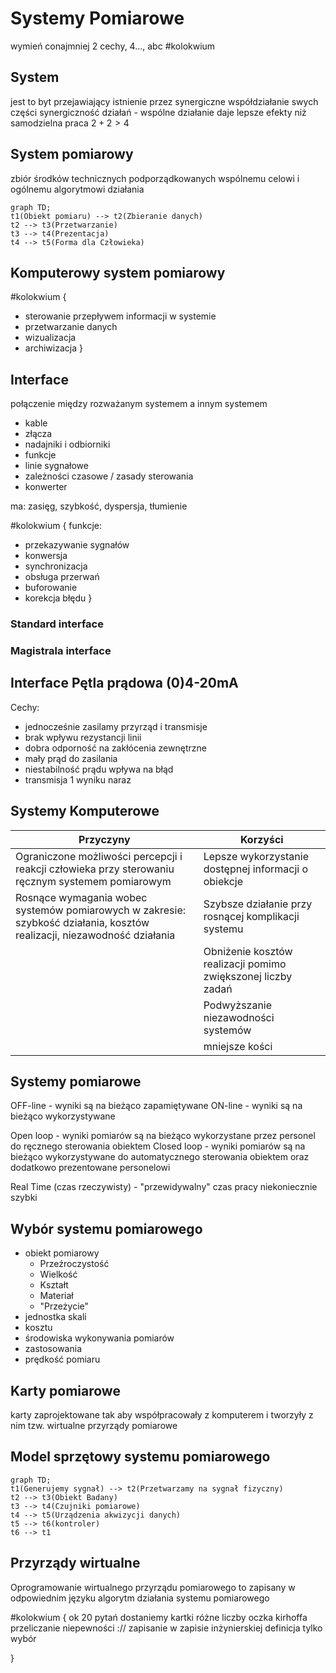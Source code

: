 # Systemy Pomiarowe

wymień conajmniej 2 cechy, 4..., abc #kolokwium 

## System

jest to byt przejawiający istnienie przez synergiczne współdziałanie swych części
synergiczność działań - wspólne działanie daje lepsze efekty niż samodzielna praca $2+2>4$

## System pomiarowy

zbiór środków technicznych podporządkowanych wspólnemu celowi i ogólnemu algorytmowi działania

```mermaid
graph TD;
t1(Obiekt pomiaru) --> t2(Zbieranie danych)
t2 --> t3(Przetwarzanie)
t3 --> t4(Prezentacja)
t4 --> t5(Forma dla Człowieka)
```

## Komputerowy system pomiarowy
#kolokwium {
- sterowanie przepływem informacji w systemie
- przetwarzanie danych
- wizualizacja
- archiwizacja
}

## Interface

połączenie między rozważanym systemem a innym systemem

- kable
- złącza
- nadajniki i odbiorniki
- funkcje
- linie sygnałowe
- zależności czasowe / zasady sterowania
- konwerter

ma: zasięg, szybkość, dyspersja, tłumienie

#kolokwium {
funkcje:
- przekazywanie sygnałów
- konwersja
- synchronizacja
- obsługa przerwań
- buforowanie
- korekcja błędu
}

### Standard interface
### Magistrala interface

## Interface Pętla prądowa (0)4-20mA
Cechy:
- jednocześnie zasilamy przyrząd i transmisje
- brak wpływu rezystancji linii
- dobra odporność na zakłócenia zewnętrzne
- mały prąd do zasilania
- niestabilność prądu wpływa na błąd
- transmisja 1 wyniku naraz

## Systemy Komputerowe

| Przyczyny                                                                                                               | Korzyści                                                     |
| ----------------------------------------------------------------------------------------------------------------------- | ------------------------------------------------------------ |
| Ograniczone możliwości percepcji i reakcji człowieka przy sterowaniu ręcznym systemem pomiarowym                        | Lepsze wykorzystanie dostępnej informacji o obiekcje         |
| Rosnące wymagania wobec systemów pomiarowych w zakresie: szybkość działania, kosztów realizacji, niezawodność działania | Szybsze działanie przy rosnącej komplikacji systemu          |
|                                                                                                                         | Obniżenie kosztów realizacji pomimo zwiększonej liczby zadań |
|                                                                                                                         | Podwyższanie niezawodności systemów                          |
|                                                                                                                         | mniejsze kości                                               |

## Systemy pomiarowe

OFF-line - wyniki są na bieżąco zapamiętywane
ON-line - wyniki są na bieżąco wykorzystywane

Open loop - wyniki pomiarów są na bieżąco wykorzystane przez personel do ręcznego sterowania obiektem
Closed loop - wyniki pomiarów są na bieżąco wykorzystywane do automatycznego sterowania obiektem oraz dodatkowo prezentowane personelowi

Real Time (czas rzeczywisty) - "przewidywalny" czas pracy niekoniecznie szybki

## Wybór systemu pomiarowego

- obiekt pomiarowy
  - Przeźroczystość
  - Wielkość
  - Kształt
  - Materiał
  - "Przeżycie"
- jednostka skali
- kosztu
- środowiska wykonywania pomiarów
- zastosowania
- prędkość pomiaru

## Karty pomiarowe
karty zaprojektowane tak aby współpracowały z komputerem i tworzyły z nim tzw. wirtualne przyrządy pomiarowe

## Model sprzętowy systemu pomiarowego
```mermaid
graph TD;
t1(Generujemy sygnał) --> t2(Przetwarzamy na sygnał fizyczny)
t2 --> t3(Obiekt Badany)
t3 --> t4(Czujniki pomiarowe)
t4 --> t5(Urządzenia akwizycji danych)
t5 --> t6(kontroler)
t6 --> t1
```

## Przyrządy wirtualne
Oprogramowanie wirtualnego przyrządu pomiarowego to zapisany w odpowiednim języku algorytm działania systemu pomiarowego

#kolokwium {
ok 20 pytań
dostaniemy kartki
różne liczby
oczka kirhoffa
przeliczanie niepewności ://
zapisanie w zapisie inżynierskiej
definicja tylko wybór

}








